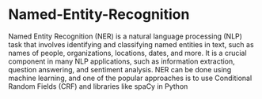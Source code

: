 # Named-Entity-Recognition


Named Entity Recognition (NER) is a natural language processing (NLP) task that involves identifying and classifying named entities in text, such as names of people, organizations, locations, dates, and more. It is a crucial component in many NLP applications, such as information extraction, question answering, and sentiment analysis. NER can be done using machine learning, and one of the popular approaches is to use Conditional Random Fields (CRF) and libraries like spaCy in Python

